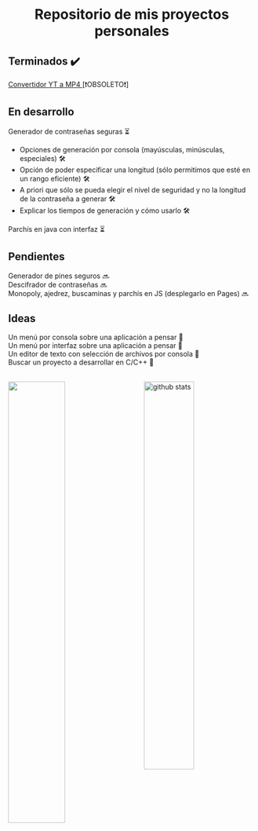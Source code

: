 <h1 align="center">Repositorio de mis proyectos personales</h1>

<h2>Terminados ✔️</h2>
<a href="https://github.com/uo287577/Proyectos/tree/main/Python/Convertidor%20yt%20a%20mp4" title="Enlace al código del convertidor YT a MP4">Convertidor YT a MP4 </a>[❗OBSOLETO❗]<br>

<h2>En desarrollo</h2>
Generador de contraseñas seguras ⏳
<ul>
<li>Opciones de generación por consola (mayúsculas, minúsculas, especiales) 🛠️</li>
<li>Opción de poder especificar una longitud (sólo permitimos que esté en un rango eficiente) 🛠️</li>
<li>A priori que sólo se pueda elegir el nivel de seguridad y no la longitud de la contraseña a generar 🛠️</li>
<li>Explicar los tiempos de generación y cómo usarlo 🛠️</li>
</ul>
Parchís en java con interfaz ⏳<br>

<h2>Pendientes</h2>
Generador de pines seguros 🔜<br>
Descifrador de contraseñas 🔜<br>
Monopoly, ajedrez, buscaminas y parchís en JS (desplegarlo en Pages) 🔜<br>

<h2>Ideas</h2>
Un menú por consola sobre una aplicación a pensar 💭<br>
Un menú por interfaz sobre una aplicación a pensar 💭<br>
Un editor de texto con selección de archivos por consola 💭<br>
Buscar un proyecto a desarrollar en C/C++ 💭<br> <br>

<img src="https://github-readme-streak-stats.herokuapp.com/?user=uo287577&theme=dark" width="48%" > <img src="https://github-readme-stats.vercel.app/api?username=uo287577&show_icons=true&theme=gotham" alt="github stats" width="45%" align="right"/>
